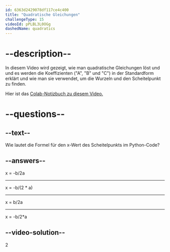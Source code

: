 ```yaml
---
id: 6363d2429078df117ce4c400
title: "Quadratische Gleichungen"
challengeType: 15
videoId: pPLBL3L0OGg
dashedName: quadratics
---
```


# --description--

In diesem Video wird gezeigt, wie man quadratische Gleichungen löst und und es werden die Koeffizienten ("A", "B" und "C") in der Standardform erklärt und wie man sie verwendet, um die Wurzeln und den Scheitelpunkt zu finden.

Hier ist das <a href="https://colab.research.google.com/drive/1jr_k4awSSW1CBs9ma9oS_WnDblDjX3pc?usp=sharing" target="_blank" rel="noopener noreferrer nofollow">Colab-Notizbuch zu diesem Video.</a>

# --questions--

## --text--

Wie lautet die Formel für den x-Wert des Scheitelpunkts im Python-Code?

## --answers--

x = -b/2a

---

x = -b/(2 &ast; a)

---

x = b/2a

---

x = -b/2*a

## --video-solution--

2
